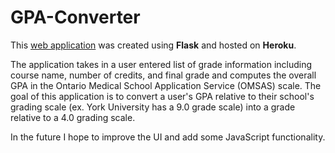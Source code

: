 # GPA-Converter

This [web application](http://grade-converter.herokuapp.com/) was created using **Flask** and hosted on **Heroku**.  
  
  The application takes in a user entered list of grade information including course name, number of credits, and final grade and computes the overall GPA in the Ontario Medical School Application Service (OMSAS) scale. The goal of this application is to convert a user's GPA relative to their school's grading scale (ex. York University has a 9.0 grade scale) into a grade relative to a 4.0 grading scale.  
    
  In the future I hope to improve the UI and add some JavaScript functionality.
